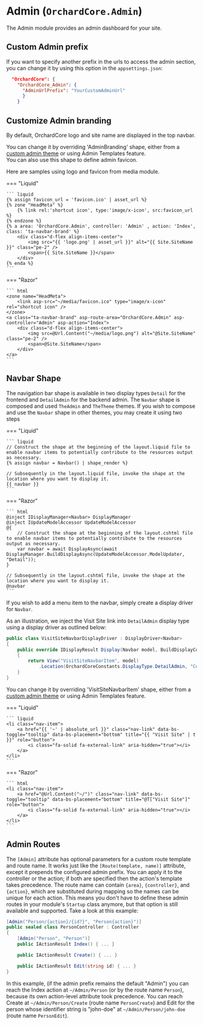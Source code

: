 # Admin (`OrchardCore.Admin`)

The Admin module provides an admin dashboard for your site.

## Custom Admin prefix

If you want to specify another prefix in the urls to access the admin section, you can change it by using this option in the `appsettings.json`:

``` json
  "OrchardCore": {
    "OrchardCore_Admin": {
      "AdminUrlPrefix": "YourCustomAdminUrl"
      }
    }
```

## Customize Admin branding

By default, OrchardCore logo and site name are displayed in the top navbar.

You can change it by overriding 'AdminBranding' shape, either from a [custom admin theme](../../../guides/create-admin-theme/README.md) or using Admin Templates feature.  
You can also use this shape to define admin favicon.

Here are samples using logo and favicon from media module.

=== "Liquid"

    ``` liquid
    {% assign favicon_url = 'favicon.ico' | asset_url %}
    {% zone "HeadMeta" %}
        {% link rel:'shortcut icon', type:'image/x-icon', src:favicon_url %}
    {% endzone %}
    {% a area: 'OrchardCore.Admin', controller: 'Admin' , action: 'Index', class: 'ta-navbar-brand' %}
        <div class="d-flex align-items-center">
            <img src="{{ 'logo.png' | asset_url }}" alt="{{ Site.SiteName }}" class="pe-2" />
            <span>{{ Site.SiteName }}</span>
        </div>
    {% enda %}
    ```

=== "Razor"

    ``` html
    <zone name="HeadMeta">
        <link asp-src="~/media/favicon.ico" type="image/x-icon" rel="shortcut icon" />
    </zone>
    <a class="ta-navbar-brand" asp-route-area="OrchardCore.Admin" asp-controller="Admin" asp-action="Index">
        <div class="d-flex align-items-center">
            <img src=@Url.Content("~/media/logo.png") alt="@Site.SiteName" class="pe-2" />
            <span>@Site.SiteName</span>
        </div>
    </a>
    ```

## Navbar Shape

The navigation bar shape is available in two display types `Detail` for the frontend and `DetailAdmin` for the backend admin. The `Navbar` shape is composed and used `TheAdmin` and `TheTheme` themes. If you wish to compose and use the `Navbar` shape in other themes, you may create it using two steps


=== "Liquid"

    ``` liquid
    // Construct the shape at the beginning of the layout.liquid file to enable navbar items to potentially contribute to the resources output as necessary.
    {% assign navbar = Navbar() | shape_render %}
    
    // Subsequently in the layout.liquid file, invoke the shape at the location where you want to display it.
    {{ navbar }}
    ```

=== "Razor"

    ``` html
    @inject IDisplayManager<Navbar> DisplayManager
    @inject IUpdateModelAccessor UpdateModelAccessor
    @{
        // Construct the shape at the beginning of the layout.cshtml file to enable navbar items to potentially contribute to the resources output as necessary.
        var navbar = await DisplayAsync(await DisplayManager.BuildDisplayAsync(UpdateModelAccessor.ModelUpdater, "Detail"));
    }

    // Subsequently in the layout.cshtml file, invoke the shape at the location where you want to display it.
    @navbar
    ```


If you wish to add a menu item to the navbar, simply create a display driver for `Navbar`.

As an illustration, we inject the Visit Site link into `DetailAdmin` display type using a display driver as outlined below:

```csharp
public class VisitSiteNavbarDisplayDriver : DisplayDriver<Navbar>
{
    public override IDisplayResult Display(Navbar model, BuildDisplayContext context)
    {
        return View("VisitSiteNavbarItem", model)
            .Location(OrchardCoreConstants.DisplayType.DetailAdmin, "Content:20");
    }
}
```

You can change it by overriding 'VisitSiteNavbarItem' shape, either from a [custom admin theme](../../../guides/create-admin-theme/README.md) or using Admin Templates feature.  

=== "Liquid"

    ``` liquid
    <li class="nav-item">
        <a href="{{ '~' | absolute_url }}" class="nav-link" data-bs-toggle="tooltip" data-bs-placement="bottom" title="{{ "Visit Site" | t }}" role="button">
            <i class="fa-solid fa-external-link" aria-hidden="true"></i>
        </a>
    </li>
    ```

=== "Razor"

    ``` html
    <li class="nav-item">
        <a href="@Url.Content("~/")" class="nav-link" data-bs-toggle="tooltip" data-bs-placement="bottom" title="@T["Visit Site"]" role="button">
            <i class="fa-solid fa-external-link" aria-hidden="true"></i>
        </a>
    </li>
    ```

## Admin Routes

The `[Admin]` attribute has optional parameters for a custom route template and route name. It works just like the `[Route(template, name)]` attribute, except it prepends the configured admin prefix. You can apply it to the controller or the action; if both are specified then the action's template takes precedence. The route name can contain `{area}`, `{controller}`, and `{action}`, which are substituted during mapping so the names can be unique for each action. This means you don't have to define these admin routes in your module's `Startup` class anymore, but that option is still available and supported. Take a look at this example:

```csharp
[Admin("Person/{action}/{id?}", "Person{action}")]
public sealed class PersonController : Controller
{
    [Admin("Person", "Person")]
    public IActionResult Index() { ... }

    public IActionResult Create() { ... }

    public IActionResult Edit(string id) { ... }
}
```

In this example, (if the admin prefix remains the default "Admin") you can reach the Index action at `~/Admin/Person` (or by the route name `Person`), because its own action-level attribute took precedence. You can reach Create at `~/Admin/Person/Create` (route name `PersonCreate`) and Edit for the person whose identifier string is "john-doe" at `~/Admin/Person/john-doe` (route name `PersonEdit`).
